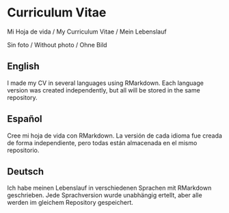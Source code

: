 # Curriculum Vitae
Mi Hoja de vida / My Curriculum Vitae / Mein Lebenslauf

Sin foto / Without photo / Ohne Bild

## English
I made my CV in several languages using RMarkdown.
Each language version was created independently, but all will be stored in the same repository.

## Español
Cree mi hoja de vida con RMarkdown.
La versión de cada idioma fue creada de forma independiente, pero todas están almacenada en el mismo repositorio.

## Deutsch
Ich habe meinen Lebenslauf in verschiedenen Sprachen mit RMarkdown geschrieben.
Jede Sprachversion wurde unabhängig ertellt, aber alle werden im gleichem Repository gespeichert.

